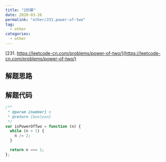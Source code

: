 ```yaml
---
title: "2的幂"
date: 2020-03-26
permalink: "other/231.power-of-two"
tag:
  - other
categories:
  - other
---
```


[231. https://leetcode-cn.com/problems/power-of-two/](https://leetcode-cn.com/problems/power-of-two/)

## 解题思路

## 解题代码

```js
/**
 * @param {number} n
 * @return {boolean}
 */
var isPowerOfTwo = function (n) {
  while (n > 1) {
    n /= 2;
  }

  return n === 1;
};
```
